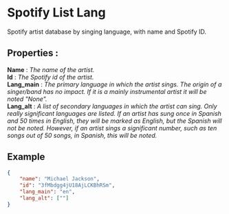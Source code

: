 # Spotify List Lang
Spotify artist database by singing language, with name and Spotify ID.

## Properties :

**Name** : *The name of the artist.*  
**Id** : *The Spotify id of the artist.*  
**Lang_main** : *The primary language in which the artist sings. The origin of a singer/band has no impact. If it is a mainly instrumental artist it will be noted "None".*  
**Lang_alt** : *A list of secondary languages in which the artist can sing. Only really significant languages are listed. If an artist has sung once in Spanish and 50 times in English, they will be marked as English, but the Spanish will not be noted. However, if an artist sings a significant number, such as ten songs out of 50 songs, in Spanish, this will be noted.*  

## Example

```json
{
    "name": "Michael Jackson",
    "id": "3fMbdgg4jU18AjLCKBhRSm",
    "lang_main": "en",
    "lang_alt": [""]
}
```
